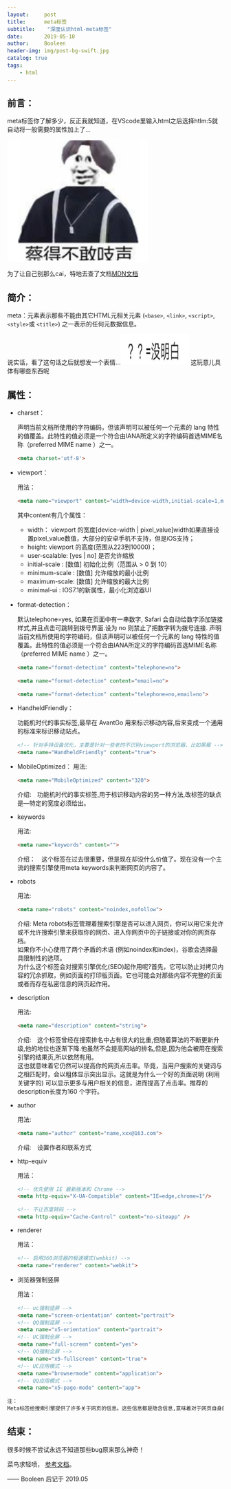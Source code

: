 ```yaml
---
layout:     post
title:      meta标签
subtitle:    "深度认识html-meta标签"
date:       2019-05-10
author:     Booleen
header-img: img/post-bg-swift.jpg
catalog: true
tags:
    - html
---
```


## 前言：

meta标签你了解多少，反正我就知道，在VScode里输入html之后选择htlm:5就自动将一般需要的属性加上了...

![菜呀](/img/emjoy/cai.png)

为了让自己别那么cai，特地去查了文档[MDN文档](https://developer.mozilla.org/zh-CN/docs/Web/HTML/Element/meta)

## 简介：

meta：元素表示那些不能由其它HTML元相关元素 (```<base>```, ```<link>```, ```<script>```, ```<style>```或 ```<title>```) 之一表示的任何元数据信息。

说实话，看了这句话之后就想发一个表情...![说啥呢](/img/emjoy/no-understand.png)    这玩意儿具体有哪些东西呢

## 属性：

- charset：

    声明当前文档所使用的字符编码，但该声明可以被任何一个元素的 lang 特性的值覆盖。此特性的值必须是一个符合由IANA所定义的字符编码首选MIME名称（preferred MIME name ）之一。
    ```html
    <meta charset='utf-8'>
    ```

 + viewport：

    用法：
    ```html
    <meta name="viewport" content="width=device-width,initial-scale=1,maximum-scale=1,user-scalable=no,minimal-ui">
    ```

    其中content有几个属性：
    * width： viewport 的宽度[device-width | pixel_value]width如果直接设置pixel_value数值，大部分的安卓手机不支持，但是iOS支持；
    * height: viewport 的高度(范围从223到10000)；
    * user-scalable: [yes | no] 是否允许缩放
    * initial-scale : [数值] 初始化比例（范围从 > 0 到 10）
    * minimum-scale : [数值] 允许缩放的最小比例
    * maximum-scale:  [数值] 允许缩放的最大比例
    * minimal-ui : IOS7.1的新属性，最小化浏览器UI

- format-detection：

    默认telephone=yes, 如果在页面中有一串数字, Safari 会自动给数字添加链接样式,并且点击可跳转到拨号界面.设为 no 则禁止了把数字转为拨号连接.
    声明当前文档所使用的字符编码，但该声明可以被任何一个元素的 lang 特性的值覆盖。此特性的值必须是一个符合由IANA所定义的字符编码首选MIME名称（preferred MIME name ）之一。

    ```html
    <meta name="format-detection" content="telephone=no">
    ```
    ```html
    <meta name="format-detection" content="email=no">
    ```
    ```html
    <meta name="format-detection" content="telephone=no,email=no">     
    ```

- HandheldFriendly：

    功能机时代的事实标签,最早在 AvantGo 用来标识移动内容,后来变成一个通用的标准来标识移动站点。


    ```html
    <!-- 针对手持设备优化，主要是针对一些老的不识别viewport的浏览器，比如黑莓 -->
    <meta name="HandheldFriendly" content="true">
    ```


- MobileOptimized：
    用法:
    ```html
    <meta name="MobileOptimized" content="320">
    ```

    介绍:　功能机时代的事实标签,用于标识移动内容的另一种方法,改标签的缺点是—特定的宽度必须给出。
    

- keywords

    用法:
    ```html
    <meta name="keywords" content="">
    ```

    介绍：　这个标签在过去很重要，但是现在却没什么价值了。现在没有一个主流的搜索引擎使用meta keywords来判断网页的内容了。

- robots

    用法:
    ```html
    <meta name="robots" content="noindex,nofollow">
    ```

    介绍: Meta robots标签管理着搜索引擎是否可以进入网页，你可以用它来允许或不允许搜索引擎来获取你的网页、进入你网页中的子链接或对你的网页存档。<br>如果你不小心使用了两个矛盾的术语 (例如noindex和index)，谷歌会选择最具限制性的选项。<br>为什么这个标签会对搜索引擎优化(SEO)起作用呢?首先，它可以防止对拷贝内容的冗余抓取，例如页面的打印版页面。它也可能会对那些内容不完整的页面或者而存在私密信息的网页起作用。


- description

    用法:
    ```html
    <meta name="description" content="string">
    ```

    介绍:　这个标签曾经在搜索排名中占有很大的比重,但随着算法的不断更新升级,他的地位也逐渐下降.他虽然不会提高网站的排名,但是,因为他会被用在搜索引擎的结果页,所以依然有用。<br>这也就意味着它仍然可以提高你的网页点击率。毕竟，当用户搜索的关键词与之相匹配时，会以粗体显示突出显示。这就是为什么一个好的页面说明 (利用关键字的) 可以显示更多与用户相关的信息，进而提高了点击率。推荐的description长度为160 个字符。

- author

    用法:
     ```html
    <meta name="author" content="name,xxx@163.com">
    ```
    介绍:　设置作者和联系方式

- http-equiv

    用法：
     ```html
    <!-- 优先使用 IE 最新版本和 Chrome -->
    <meta http-equiv="X-UA-Compatible" content="IE=edge,chrome=1"/>
    ```
    ```html
    <!-- 不让百度转码 -->
    <meta http-equiv="Cache-Control" content="no-siteapp" />
    ```

- renderer

    用法：
    ```html
    <!-- 启用360浏览器的极速模式(webkit) -->
    <meta name="renderer" content="webkit">
    ```

- 浏览器强制竖屏

    用法：
    ```html
    <!-- uc强制竖屏 -->
    <meta name="screen-orientation" content="portrait">
    <!-- QQ强制竖屏 -->
    <meta name="x5-orientation" content="portrait">
    <!-- UC强制全屏 -->
    <meta name="full-screen" content="yes">
    <!-- QQ强制全屏 -->
    <meta name="x5-fullscreen" content="true">
    <!-- UC应用模式 -->
    <meta name="browsermode" content="application">
    <!-- QQ应用模式 -->
    <meta name="x5-page-mode" content="app">
    ```

```html
注：
Meta标签给搜索引擎提供了许多关于网页的信息。这些信息都是隐含信息,意味着对于网页自身的访问者是不可见的。
```

## 结束：
很多时候不尝试永远不知道那些bug原来那么神奇！

菜鸟求轻喷，
[参考文档](https://www.notion.so/meta-8cd558ba52d843058292b5beb485ee1f)。
    

—— Booleen 后记于 2019.05

